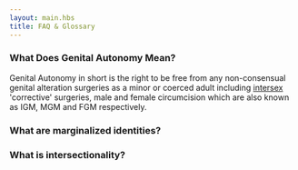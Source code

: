 ```yaml
---
layout: main.hbs
title: FAQ & Glossary
---
```


### What Does Genital Autonomy Mean?

Genital Autonomy in short is the right to be free from any
non-consensual genital alteration surgeries as a minor or coerced
adult including [intersex] 'corrective' surgeries, male and female
circumcision which are also known as IGM, MGM and FGM respectively.

[intersex]: https://interactadvocates.org/faq/


### What are marginalized identities?


### What is intersectionality?
